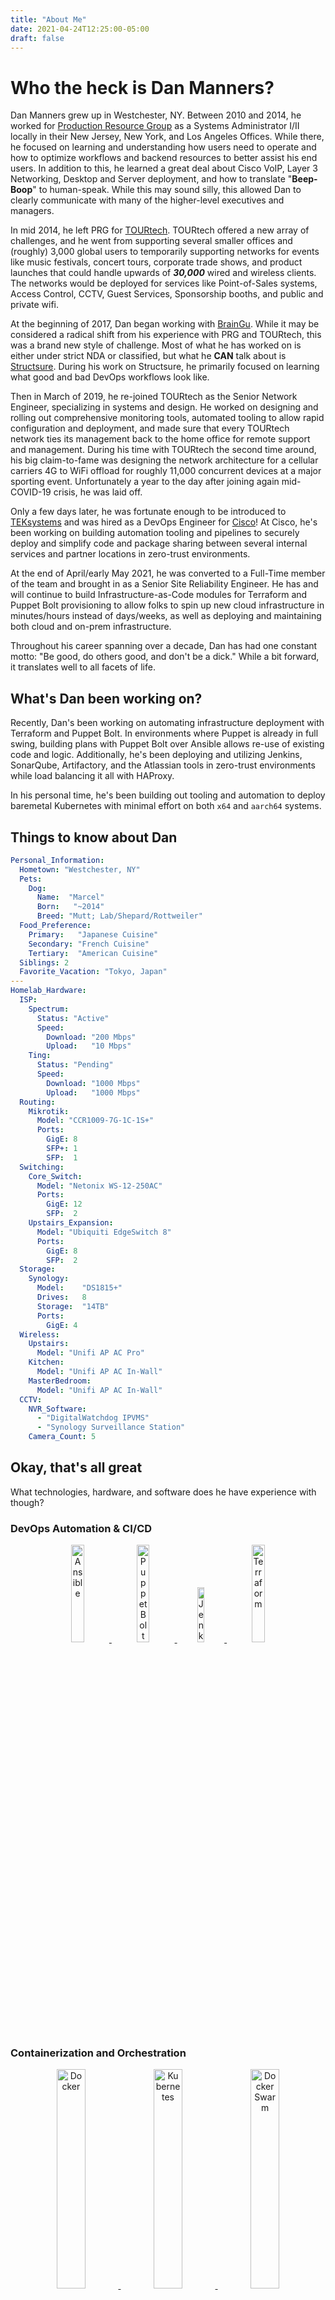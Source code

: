 ```yaml
---
title: "About Me"
date: 2021-04-24T12:25:00-05:00
draft: false
---
```

# Who the heck is Dan Manners?

Dan Manners grew up in Westchester, NY. Between 2010 and 2014, he worked for [Production Resource Group](https://www.prg.com/) as a Systems Administrator I/II locally in their New Jersey, New York, and Los Angeles Offices. While there, he focused on learning and understanding how users need to operate and how to optimize workflows and backend resources to better assist his end users. In addition to this, he learned a great deal about Cisco VoIP, Layer 3 Networking, Desktop and Server deployment, and how to translate "**Beep-Boop**" to human-speak. While this may sound silly, this allowed Dan to clearly communicate with many of the higher-level executives and managers.

In mid 2014, he left PRG for [TOURtech](https://www.tourtech.com/). TOURtech offered a new array of challenges, and he went from supporting several smaller offices and (roughly) 3,000 global users to temporarily supporting networks for events like music festivals, concert tours, corporate trade shows, and product launches that could handle upwards of _**30,000**_ wired and wireless clients. The networks would be deployed for services like Point-of-Sales systems, Access Control, CCTV, Guest Services, Sponsorship booths, and public and private wifi.

At the beginning of 2017, Dan began working with [BrainGu](https://braingu.com). While it may be considered a radical shift from his experience with PRG and TOURtech, this was a brand new style of challenge. Most of what he has worked on is either under strict NDA or classified, but what he **CAN** talk about is [Structsure](https://structsure.com). During his work on Structsure, he primarily focused on learning what good and bad DevOps workflows look like.

Then in March of 2019, he re-joined TOURtech as the Senior Network Engineer, specializing in systems and design. He worked on designing and rolling out comprehensive monitoring tools, automated tooling to allow rapid configuration and deployment, and made sure that every TOURtech network ties its management back to the home office for remote support and management. During his time with TOURtech the second time around, his big claim-to-fame was designing the network architecture for a cellular carriers 4G to WiFi offload for roughly 11,000 concurrent devices at a major sporting event. Unfortunately a year to the day after joining again mid-COVID-19 crisis, he was laid off.

Only a few days later, he was fortunate enough to be introduced to [TEKsystems](https://www.teksystems.com/) and was hired as a DevOps Engineer for [Cisco](https://www.cisco.com/)! At Cisco, he's been working on building automation tooling and pipelines to securely deploy and simplify code and package sharing between several internal services and partner locations in zero-trust environments.

At the end of April/early May 2021, he was converted to a Full-Time member of the team and brought in as a Senior Site Reliability Engineer. He has and will continue to build Infrastructure-as-Code modules for Terraform and Puppet Bolt provisioning to allow folks to spin up new cloud infrastructure in minutes/hours instead of days/weeks, as well as deploying and maintaining both cloud and on-prem infrastructure.

Throughout his career spanning over a decade, Dan has had one constant motto: "Be good, do others good, and don't be a dick." While a bit forward, it translates well to all facets of life.

## What's Dan been working on?

Recently, Dan's been working on automating infrastructure deployment with Terraform and Puppet Bolt. In environments where Puppet is already in full swing, building plans with Puppet Bolt over Ansible allows re-use of existing code and logic. Additionally, he's been deploying and utilizing Jenkins, SonarQube, Artifactory, and the Atlassian tools in zero-trust environments while load balancing it all with HAProxy.

In his personal time, he's been building out tooling and automation to deploy baremetal Kubernetes with minimal effort on both `x64` and `aarch64` systems.

## Things to know about Dan

```yaml
Personal_Information:
  Hometown: "Westchester, NY"
  Pets:
    Dog:
      Name:  "Marcel"
      Born:   "~2014"
      Breed: "Mutt; Lab/Shepard/Rottweiler"
  Food_Preference:
    Primary:   "Japanese Cuisine"
    Secondary: "French Cuisine"
    Tertiary:  "American Cuisine"
  Siblings: 2
  Favorite_Vacation: "Tokyo, Japan"
---
Homelab_Hardware:
  ISP:
    Spectrum:
      Status: "Active"
      Speed:
        Download: "200 Mbps"
        Upload:   "10 Mbps"
    Ting:
      Status: "Pending"
      Speed:
        Download: "1000 Mbps"
        Upload:   "1000 Mbps"
  Routing:
    Mikrotik:
      Model: "CCR1009-7G-1C-1S+"
      Ports: 
        GigE: 8
        SFP+: 1
        SFP:  1
  Switching:
    Core_Switch:
      Model: "Netonix WS-12-250AC"
      Ports:
        GigE: 12
        SFP:  2
    Upstairs_Expansion:
      Model: "Ubiquiti EdgeSwitch 8"
      Ports:
        GigE: 8
        SFP:  2
  Storage:
    Synology:
      Model:    "DS1815+"
      Drives:   8
      Storage:  "14TB"
      Ports:
        GigE: 4
  Wireless:
    Upstairs:
      Model: "Unifi AP AC Pro"
    Kitchen:
      Model: "Unifi AP AC In-Wall"
    MasterBedroom:
      Model: "Unifi AP AC In-Wall"
  CCTV:
    NVR_Software: 
      - "DigitalWatchdog IPVMS"
      - "Synology Surveillance Station"
    Camera_Count: 5
```

## Okay, that's all great

What technologies, hardware, and software does he have experience with though?

### DevOps Automation & CI/CD

<center>
	<a href="https://www.ansible.com/">
		<img src="images/ansible.webp" width="20%" alt="Ansible">
	</a>
	<a href="https://puppet.com/docs/bolt/latest/bolt.html">
		<img src="images/puppetbolt.png" width="20%" alt="Puppet Bolt">
	</a>
	<a href="https://jenkins.io/">
		<img src="images/jenkins.png" width="15%" alt="Jenkins">
	</a>
	<a href="https://www.terraform.io/">
		<img src="images/terraform.png" width="20%" alt="Terraform">
	</a>
</center>

### Containerization and Orchestration

<center>
	<a href="https://www.docker.com/">
		<img src="images/docker.png" width="30%" alt="Docker">
	</a>
	<a href="https://kubernetes.io/">
		<img src="images/kubernetes.png" width="30%" alt="Kubernetes">
	</a>
	<a href="https://www.docker.com/">
		<img src="images/dockerswarm.png" width="30%" alt="Docker Swarm">
	</a>
</center>

### Cloud Providers

<center>
	<a href="https://www.digitalocean.com/">
		<img src="images/digitalocean.png" width="30%" alt="Digital Ocean"
			style="margin: 0px 30px">
	</a>
	<a href="https://aws.amazon.com/">
		<img src="images/aws.png" width="30%" alt="AWS"
			style="margin: 20px 30px">
	</a>
</center>

### Applications & Services

<center>
	<a href="https://www.librenms.org/">
		<img src="images/librenms.png" width="18%" alt="LibreNMS">
	</a>
	<a href="https://www.freeipa.org/page/Main_Page">
		<img src="images/freeipa.png" width="18%" alt="FreeIPA">
	</a>
	<a href="https://www.vaultproject.io/">
		<img src="images/vault.png" widFth="18%" alt="Vault">
	</a>
	<a href="https://gitlab.com/">
		<img src="images/gitlab.png" width="18%" alt="Gitlab">
	</a>
	<a href="https://rocket.chat/">
		<img src="images/rocketchat.png" width="18%" alt="RocketChat">
	</a>
	<a href="https://www.atlassian.com/">
		<img src="images/atlassian.png" width="18%" alt="Atlassian Toolset"
			style="margin: 20px 0px 0px 0px">
	</a>
</center>

### Operating Systems

<center>
	<a href="https://www.centos.org/">
		<img src="images/centos.png" width="20%" alt="CentOS 7">
	</a>
	<a href="https://www.ubuntu.com/">
		<img src="images/ubuntu-logo.png" width="40%" alt="Ubuntu 14.04+"
			style="margin: 0px 20px">
	</a>
	<a href="https://aws.amazon.com/amazon-linux-ami/">
		<img src="images/amazonlinux.png" width="20%" alt="Amazon Linux">
	</a>
	<br><br>
	<a href="https://www.microsoft.com/en-us/evalcenter/evaluate-windows-server-2012-r2/">
		<img src="images/winserver2012.png" width="45%" 
			alt="Windows Server 2012" style="margin: 20px 0px">
	</a>
	<br><br>
	<a href="https://www.pfsense.org/">
		<img src="images/pfsense.png" width="35%" alt="pfSense">
	</a>
</center>

### Hardware

<center>
	<a href="https://www.cisco.com/">
		<img src="images/cisco.png" width="20%" alt="Cisco"
			style="margin: 20px 10px 10px 0px">
	</a>
	<a href="https://www.juniper.net">
		<img src="images/juniper.png" width="25%" alt="Juniper"
			style="margin: 5px 0px" style="padding-right: 40px;">
	</a>
	<a href="https://www.edge-core.com/">
		<img src="images/edge-core.png" width="30%" alt="Edge-Core"
			style="margin: 22px 20px">
	</a>
	<br>
	<a href="https://meraki.cisco.com/">
		<img src="images/meraki.png" width="20%" alt="Meraki"
			style="margin: 0px 30px">
	</a>
	<a href="https://www.ubnt.com/">
		<img src="images/ubnt.png" width="15%" alt="Ubiquiti">
	</a>
	<a href="https://mikrotik.com//">
		<img src="images/mikrotik.svg" width="30%" alt="Meraki"
			style="margin: 25px 20px">
	</a>
	<br>
	<a href="https://www.synology.com/">
		<img src="images/synology.png" width="35%" alt="Synology"
			style="margin: 20px 0px">
	</a>
	<a href="https://www.ruckuswireless.com/">
		<img src="images/ruckus.png" width="15%" alt="Ruckus Wireless"
			style="margin: 10px 0px">
	</a>
</center>

### Programming/Scripting

<center>
	<a href="https://en.wikipedia.org/wiki/Bash_(Unix_shell)">
		<img src="images/bash.png" width="20%" alt="Bash" 
			style="margin: 0px 20px 0px 0px">
	</a>
	<a href="https://www.python.org/">
		<img src="images/python.png" width="22%" alt="Python3"
			style="margin: 0px 25px">
	</a>
	<a href="https://golang.org/">
		<img src="images/golang.png" width="25%" alt="Go">
	</a>
</center>
